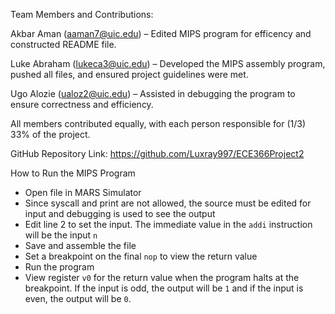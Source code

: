 Team Members and Contributions:

Akbar Aman (aaman7@uic.edu) – Edited MIPS program for efficency and constructed README file.

Luke Abraham (lukeca3@uic.edu) – Developed the MIPS assembly program, pushed all files, and ensured project guidelines were met.

Ugo Alozie (ualoz2@uic.edu) – Assisted in debugging the program to ensure correctness and efficiency.

All members contributed equally, with each person responsible for (1/3) 33% of the project.

GitHub Repository
Link: https://github.com/Luxray997/ECE366Project2

How to Run the MIPS Program
- Open file in MARS Simulator
- Since syscall and print are not allowed, the source must be edited for input and debugging is used to see the output
- Edit line 2 to set the input. The immediate value in the `addi` instruction will be the input `n`
- Save and assemble the file
- Set a breakpoint on the final `nop` to view the return value
- Run the program
- View register `v0` for the return value when the program halts at the breakpoint. If the input is odd, the output will be `1` and if the input is even, the output will be `0`.
